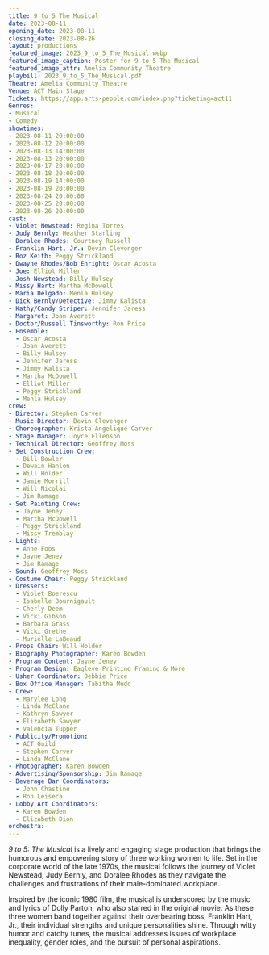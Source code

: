```yaml
---
title: 9 to 5 The Musical
date: 2023-08-11
opening_date: 2023-08-11
closing_date: 2023-08-26
layout: productions
featured_image: 2023_9_to_5_The_Musical.webp
featured_image_caption: Poster for 9 to 5 The Musical
featured_image_attr: Amelia Community Theatre
playbill: 2023_9_to_5_The_Musical.pdf
Theatre: Amelia Community Theatre
Venue: ACT Main Stage
Tickets: https://app.arts-people.com/index.php?ticketing=act11
Genres:
- Musical
- Comedy
showtimes:
- 2023-08-11 20:00:00
- 2023-08-12 20:00:00
- 2023-08-13 14:00:00
- 2023-08-13 20:00:00
- 2023-08-17 20:00:00
- 2023-08-18 20:00:00
- 2023-08-19 14:00:00
- 2023-08-19 20:00:00
- 2023-08-24 20:00:00
- 2023-08-25 20:00:00
- 2023-08-26 20:00:00
cast:
- Violet Newstead: Regina Torres
- Judy Bernly: Heather Starling
- Doralee Rhodes: Courtney Russell
- Franklin Hart, Jr.: Devin Clevenger
- Roz Keith: Peggy Strickland
- Dwayne Rhodes/Bob Enright: Oscar Acosta
- Joe: Elliot Miller
- Josh Newstead: Billy Hulsey
- Missy Hart: Martha McDowell
- Maria Delgado: Menla Hulsey
- Dick Bernly/Detective: Jimmy Kalista
- Kathy/Candy Striper: Jennifer Jaress
- Margaret: Joan Averett
- Doctor/Russell Tinsworthy: Ron Price
- Ensemble:
  - Oscar Acosta
  - Joan Averett
  - Billy Hulsey
  - Jennifer Jaress
  - Jimmy Kalista
  - Martha McDowell
  - Elliot Miller
  - Peggy Strickland
  - Menla Hulsey
crew:
- Director: Stephen Carver
- Music Director: Devin Clevenger
- Choreographer: Krista Angelique Carver
- Stage Manager: Joyce Ellenson
- Technical Director: Geoffrey Moss
- Set Construction Crew:
  - Bill Bowler
  - Dewain Hanlon
  - Will Holder
  - Jamie Morrill
  - Will Nicolai
  - Jim Ramage
- Set Painting Crew:
  - Jayne Jeney
  - Martha McDowell
  - Peggy Strickland
  - Missy Tremblay
- Lights:
  - Anne Foos
  - Jayne Jeney
  - Jim Ramage
- Sound: Geoffrey Moss
- Costume Chair: Peggy Strickland
- Dressers:
  - Violet Boerescu
  - Isabelle Bournigault
  - Cherly Deem
  - Vicki Gibson
  - Barbara Grass
  - Vicki Grethe
  - Murielle LaBeaud
- Props Chair: Will Holder
- Biography Photographer: Karen Bowden
- Program Content: Jayne Jeney
- Program Design: Eagleye Printing Framing & More
- Usher Coordinator: Debbie Price
- Box Office Manager: Tabitha Mudd
- Crew:
  - Marylee Long
  - Linda McClane
  - Kathryn Sawyer
  - Elizabeth Sawyer
  - Valencia Tupper
- Publicity/Promotion:
  - ACT Guild
  - Stephen Carver
  - Linda McClane
- Photographer: Karen Bowden
- Advertising/Sponsorship: Jim Ramage
- Beverage Bar Coordinators:
  - John Chastine
  - Ron Leiseca
- Lobby Art Coordinators:
  - Karen Bowden
  - Elizabeth Dion
orchestra:
---
```

*9 to 5: The Musical* is a lively and engaging stage production that brings the humorous and empowering story of three working women to life. Set in the corporate world of the late 1970s, the musical follows the journey of Violet Newstead, Judy Bernly, and Doralee Rhodes as they navigate the challenges and frustrations of their male-dominated workplace.

Inspired by the iconic 1980 film, the musical is underscored by the music and lyrics of Dolly Parton, who also starred in the original movie. As these three women band together against their overbearing boss, Franklin Hart, Jr., their individual strengths and unique personalities shine. Through witty humor and catchy tunes, the musical addresses issues of workplace inequality, gender roles, and the pursuit of personal aspirations.